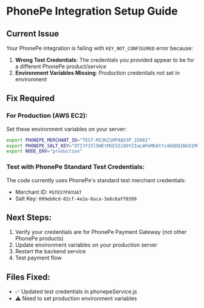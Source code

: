# PhonePe Integration Setup Guide

## Current Issue
Your PhonePe integration is failing with `KEY_NOT_CONFIGURED` error because:

1. **Wrong Test Credentials**: The credentials you provided appear to be for a different PhonePe product/service
2. **Environment Variables Missing**: Production credentials not set in environment

## Fix Required

### For Production (AWS EC2):
Set these environment variables on your server:
```bash
export PHONEPE_MERCHANT_ID="TEST-M23KZ1MPAQX3P_25081"
export PHONEPE_SALT_KEY="OTI3Y2VlOWEtMGE5Zi00Y2IwLWFmMDAtYzdmODQ1NGU1MGE1"
export NODE_ENV="production"
```

### Test with PhonePe Standard Test Credentials:
The code currently uses PhonePe's standard test merchant credentials:
- Merchant ID: `PGTESTPAYUAT`  
- Salt Key: `099eb0cd-02cf-4e2a-8aca-3e6c6aff0399`

## Next Steps:
1. Verify your credentials are for PhonePe Payment Gateway (not other PhonePe products)
2. Update environment variables on your production server
3. Restart the backend service
4. Test payment flow

## Files Fixed:
- ✅ Updated test credentials in phonepeService.js
- ⚠️  Need to set production environment variables
